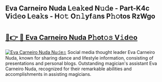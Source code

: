 ## Eva Carneiro Nuda L𝚎a𝚔ed N𝚞𝚍e - Part-K4c Vi𝚍𝚎o L𝚎a𝚔s - H𝚘𝚝 O𝚗𝚕yf𝚊ns P𝚑𝚘tos RzWgo

# <h2><a href="http://kfeksmu.oniu.top/?m=Eva+Carneiro+Nuda">🔗👉 🔴 Eva Carneiro Nuda P𝚑ot𝚘𝚜 V𝚒d𝚎o</a></h2>

[![Eva Carneiro Nuda Nu𝚍e𝚜](https://i.imgur.com/0qMVB7G.gif)](http://kfeksmu.oniu.top/?m=Eva+Carneiro+Nuda)
Social media thought leader Eva Carneiro Nuda, known for sharing dance and lifestyle information, consisting of presentations and personal blogs. Outstanding magician's assistant Eva Carneiro Nuda, recognized for their remarkable abilities and accomplishments in assisting magicians.  
